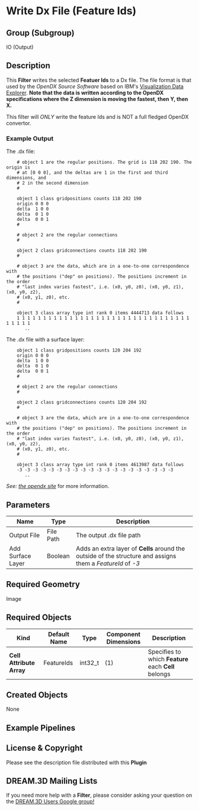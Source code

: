 Write Dx File (Feature Ids) 
=============

## Group (Subgroup) ##

IO (Output)

## Description ##

This **Filter** writes the selected **Featuer Ids** to a Dx file. The file format is that used by the _OpenDX Source Software_ based on IBM's [Visualization Data Explorer](http://www.opendx.org). **Note that the data is written according to the OpenDX specifications where the Z dimension is moving the fastest, then Y, then X.**

This filter will _ONLY_ write the feature Ids and is NOT a full fledged OpenDX convertor.

### Example Output ###

The .dx file:
```
    # object 1 are the regular positions. The grid is 118 202 190. The origin is
    # at [0 0 0], and the deltas are 1 in the first and third dimensions, and
    # 2 in the second dimension
    #

	object 1 class gridpositions counts 118 202 190
	origin 0 0 0
	delta  1 0 0
	delta  0 1 0
	delta  0 0 1
    #

    # object 2 are the regular connections
    #

	object 2 class gridconnections counts 118 202 190
    #

    # object 3 are the data, which are in a one-to-one correspondence with
    # the positions ("dep" on positions). The positions increment in the order
    # "last index varies fastest", i.e. (x0, y0, z0), (x0, y0, z1), (x0, y0, z2),
    # (x0, y1, z0), etc.
    #

	object 3 class array type int rank 0 items 4444713 data follows
	1 1 1 1 1 1 1 1 1 1 1 1 1 1 1 1 1 1 1 1 1 1 1 1 1 1 1 1 1 1 1 1 1 1 1 1 1 1
	   ..
```
The .dx file with a surface layer:
```
	object 1 class gridpositions counts 120 204 192
	origin 0 0 0
	delta  1 0 0
	delta  0 1 0
	delta  0 0 1
    #

    # object 2 are the regular connections
    #

	object 2 class gridconnections counts 120 204 192
    #

    # object 3 are the data, which are in a one-to-one correspondence with
    # the positions ("dep" on positions). The positions increment in the order
    # "last index varies fastest", i.e. (x0, y0, z0), (x0, y0, z1), (x0, y0, z2),
    # (x0, y1, z0), etc.
    #

	object 3 class array type int rank 0 items 4613987 data follows
	-3 -3 -3 -3 -3 -3 -3 -3 -3 -3 -3 -3 -3 -3 -3 -3 -3 -3 -3 -3
	   ..
```
_See: [the opendx site](http://www.opendx.org)_ for more information.

## Parameters ##

| Name | Type | Description |
|------|------|------|
| Output File | File Path | The output .dx file path |
| Add Surface Layer | Boolean | Adds an extra layer of **Cells** around the outside of the structure and assigns them a *FeatureId* of *-3* |

## Required Geometry ##

Image

## Required Objects ##

| Kind | Default Name | Type | Component Dimensions | Description |
|------|--------------|------|----------------------|-------------|
| **Cell Attribute Array** | FeatureIds | int32_t | (1) | Specifies to which **Feature** each **Cell** belongs |

## Created Objects ##

None

## Example Pipelines ##



## License & Copyright ##

Please see the description file distributed with this **Plugin**

## DREAM.3D Mailing Lists ##

If you need more help with a **Filter**, please consider asking your question on the [DREAM.3D Users Google group!](https://groups.google.com/forum/?hl=en#!forum/dream3d-users)


